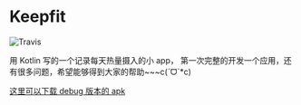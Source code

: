 # Keepfit


![Travis](https://img.shields.io/badge/Minimum%20Android%20Version-7.0-brightgreen.svg?style=flat-square)

用 Kotlin 写的一个记录每天热量摄入的小 app， 第一次完整的开发一个应用，还有很多问题，希望能够得到大家的帮助~~~c(ˊᗜˋ*c)


[这里可以下载 debug 版本的 apk](http://onxpioxwa.bkt.clouddn.com/Keepfit-debug.apk "欢迎各种意见和建议哦！！(*^o^*)")
